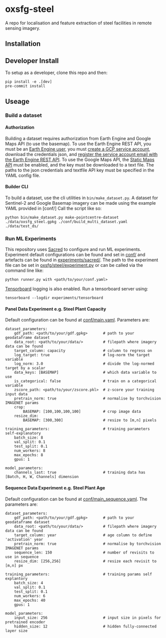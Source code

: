 # oxsfg-steel
A repo for localisation and feature extraction of steel facilities in remote sensing imagery.

## Installation

## Developer Install

To setup as a developer, clone this repo and then:

```
pip install -e .[dev]
pre-commit install
```

## Useage

### Build a dataset


#### Authorization

Building a dataset requires authorization from Earth Engine and Google Maps API (to use the basemap).
To use the Earth Engine REST API, you must be an [Earth Engine user](https://earthengine.google.com/new_signup/), you must [create a GCP service account](https://support.google.com/a/answer/7378726?hl=en), download the credentials json, and [register the service account email with the Earth Engine REST API](https://signup.earthengine.google.com/#!/service_accounts).
To use the Google Maps API, the [Static Maps API](https://console.cloud.google.com/google/maps-apis/start?_ga=2.23728058.1203202661.1642099908-149915178.1642099908) must be enabled, and the key must be downloaded to a text file.
The paths to the json credentials and textfile API key must be specified in the YAML config file.

#### Builder CLI

To build a dataset, use the cli utilities in `bin/make_dataset.py`.
A dataset for Sentinel-2 and Google Basemap imagery can be made using the example YAML provided in [conf/]
Call the script like so:

    python bin/make_dataset.py make-pointcentre-dataset ./data/oxsfg_steel.gpkg ./conf/build_multi_dataset.yaml ./data/test_ds/
    
### Run ML Experiments

This repository uses [Sacred](https://sacred.readthedocs.io/en/stable/experiment.html) to configure and run ML experiments. 
Experiment default configurations can be found and set in [conf/](conf/) and artefacts can be found in [experiments/sacred/](experiments/sacred/).
The path to the experiment file can be set in [oxsfg/steel/experiment.py](oxsfg/steel/experiment.py) or can be called via the command line like:

    python runner.py with <path/to/your/conf.yaml>


[Tensorboard](https://www.tensorflow.org/tensorboard) logging is also enabled. 
Run a tensorboard server using:

    tensorboard --logdir experiments/tensorboard
    
#### Panel Data Experiment e.g. Steel Plant Capacity

Default configuration can be found at [conf/main.yaml](conf/main.yaml).
Parameters are:

    dataset_parameters:
        gdf_path: <path/to/your/gdf.gpkg>       # path to your geodataframe dataset
        data_root: <path/to/your/data/>         # filepath where imagery data can be found
        target_column: capacity                 # column to regress on
        log_target: true                        # log-norm the target variable
        log_norm: 3.0                           # divide the log-normed target by a scalar
        data_keys: [BASEMAP]                    # which data variable to use
        is_categorical: false                   # train on a categorical variable
        zscore_path: <path/to/your/zscore.pkl>  # z-score your training input data
        pretrain_norm: true                     # normalise by torchvision IMAGENET params 
        crop:                                   
            BASEMAP: [100,100,100,100]          # crop image data
        resize_dim:
            BASEMAP: [300,300]                  # resize to [m,n] pixels

    training_parameters:                        # training parameters self-explanatory
        batch_size: 8
        val_split: 0.1
        test_split: 0.1
        num_workers: 8
        max_epochs: 8
        gpus: 1

    model_parameters:                           
        channels_last: true                     # training data has [Batch, H, W, Channels] dimension
        
        
#### Sequence Data Experiment e.g. Steel Plant Age

Default configuration can be found at [conf/main_sequence.yaml](conf/main_sequence.yaml).
The parameters are:

    dataset_parameters:
        gdf_path: <path/to/your/gdf.gpkg>       # path to your geodataframe dataset
        data_root: <path/to/your/data/>         # filepath where imagery data can be found
        target_column: year                     # age column to define 'activation' year
        pretrain_norm: true                     # normalise by torchvision IMAGENET params 
        sequence_len: 150                       # number of revisits to use in sequence
        resize_dim: [256,256]                   # resize each revisit to [m,n] px

    training_parameters:                        # training params self explantory
        batch_size: 4
        val_split: 0.1
        test_split: 0.1
        num_workers: 6
        max_epochs: 40
        gpus: 1

    model_parameters:                           
        input_size: 256                         # input size in pixels for pretrained encoder
        hidden_size: 12                         # hidden fully-connected layer size
